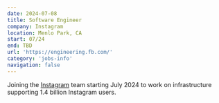 ```yaml
---
date: 2024-07-08
title: Software Engineer
company: Instagram
location: Menlo Park, CA
start: 07/24
end: TBD
url: 'https://engineering.fb.com/'
category: 'jobs-info'
navigation: false
---
```


Joining the [Instagram][instagram] team starting July 2024
to work on infrastructure supporting 1.4 billion
Instagram users.

[instagram]:                https://about.meta.com/technologies/instagram/
